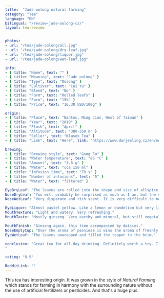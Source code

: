 ```yaml
---
title:  "Jade oolong natural farming"
category: "Tea"
language: "EN"
bilingual: "/review-jade-oolong-cz/"
layout: tea-review


photos:
- url: "/tea/jade-oolong/all.jpg"
- url: "/tea/jade-oolong/dry-leaf.jpg"
- url: "/tea/jade-oolong/liquor.jpg"
- url: "/tea/jade-oolong/wet-leaf.jpg"

info:
- { title: "Name", text: "" }
- { title: "Meaning", text: "Jade oolong" }
- { title: "Type", text: "Oolong" }
- { title: "Cultivar", text: "Cui Yu" }
- { title: "Blend", text: "No" }
- { title: "Form", text: "Rolled leafs" }
- { title: "Form", text: "15%" }
- { title: "Price", text: "16,30 USD/100g" }

origin:
- { title: "Place", text: "Nantou, Ming Jian, West of Taiwan" }
- { title: "Year", text: "2019" }
- { title: "Flush", text: "April" }
- { title: "Altitude", text: "300-350 m" }
- { title: "Seller", text: "Klasek Tea" }
- { title: "Link", text: "Here", link: "https://www.darjeeling.cz/en/oolong/jade-oolong-natural-farming-910" }

brewing:
- { title: "Brewing style", text: "Gong Fu" }
- { title: "Water temperature", text: "85 °C" }
- { title: "Amount", text: "3.5 g" }
- { title: "Water", text: "cca 150 ml" }
- { title: "Infusion time", text: "70 s" }
- { title: "Number of infusions", text: "5" }
- { title: "Water", text: "filtered" }

EyeDryLeaf: "The leaves are rolled into the shape and size of allspice. Most of their surface is dark swamp green with light green spots. Sometimes a piece of light brown petiole sticks out. The vacuum in packaging caused wrinkling. The balls almost look like their were kneaded."
NoseDryLeaf: "You will probably be surprised as much as I am, but the smell of this tea reminded me most of cornflakes and rice cakes accompanied by the smell of peony or coltsfoot. Pleasant sweet scent."
NoseWetLeaf: "Very disparate and rich scent. It is very difficult to name something specific in it. I would compare it most closely to a late summer walk in a meadow where hay dries. There is also the smell of fresh white bread. The tones of the coltsfoot and peony are also stronger."

EyeLiquor: "Almost pastel yellow. Like a lemon or dandelion but very light almost faded."
MouthTexture: "Light and watery. Very refreshing."
MouthTaste: "Mostly ginseng. Very earthy and mineral, but still vegetal taste. Also umami and dill traces. Very full taste."

MouthFinish: "Ginseng again, this time accompanied by daisies."
NoseEmptyCup: "Over the aroma of peoniese is wins the aroma of freshly sliced pumpkin."
EyeWetLeaf: "The leaves unwrapped and filled the teapot to the brim."

conclusion: "Great tea for all-day drinking. Definitely worth a try. I recommend this tea to anyone who appreciates the strong taste without bitterness.
"

rating: "8.5"

RedditLink: ""
---
```


This tea has interesting origin. It was grown in the style of *Natural Farming* which stands for farming in harmony with the surrounding nature without the use of artificial fertilizers or pesticides. And that's a huge plus.